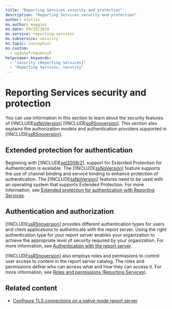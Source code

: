 ```yaml
---
title: "Reporting Services security and protection"
description: "Reporting Services security and protection"
author: kfollis
ms.author: maggies
ms.date: 09/25/2024
ms.service: reporting-services
ms.subservice: security
ms.topic: conceptual
ms.custom:
  - updatefrequency5
helpviewer_keywords:
  - "security [Reporting Services]"
  - "Reporting Services, security"
---
```

# Reporting Services security and protection
  You can use information in this section to learn about the security features of [!INCLUDE[ssNoVersion](../../includes/ssnoversion-md.md)] [!INCLUDE[ssRSnoversion](../../includes/ssrsnoversion-md.md)]. This section also explains the authorization models and authentication providers supported in [!INCLUDE[ssRSnoversion](../../includes/ssrsnoversion-md.md)].  
  
## Extended protection for authentication  
 Beginning with [!INCLUDE[sql2008r2](../../includes/sql2008r2-md.md)], support for Extended Protection for Authentication is available. The [!INCLUDE[ssNoVersion](../../includes/ssnoversion-md.md)] feature supports the use of channel binding and service binding to enhance protection of authentication. The [!INCLUDE[ssNoVersion](../../includes/ssnoversion-md.md)] features need to be used with an operating system that supports Extended Protection. For more information, see [Extended protection for authentication with Reporting Services](../../reporting-services/security/extended-protection-for-authentication-with-reporting-services.md).  
  
## Authentication and authorization  
 [!INCLUDE[ssRSnoversion](../../includes/ssrsnoversion-md.md)] provides different authentication types for users and client applications to authenticate with the report server. Using the right authentication type for your report server enables your organization to achieve the appropriate level of security required by your organization. For more information, see [Authentication with the report server](../../reporting-services/security/authentication-with-the-report-server.md).  
  
 [!INCLUDE[ssRSnoversion](../../includes/ssrsnoversion-md.md)] also employs roles and permissions to control user access to content in the report server catalog. The roles and permissions define who can access what and how they can access it. For more information, see [Roles and permissions &#40;Reporting Services&#41;](../../reporting-services/security/roles-and-permissions-reporting-services.md).  
  
## Related content

- [Configure TLS connections on a native mode report server](../../reporting-services/security/configure-ssl-connections-on-a-native-mode-report-server.md)
